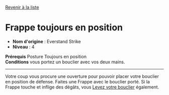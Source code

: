 [Revenir à la liste](..)

# Frappe toujours en position

 * **Nom d'origine** : Everstand Strike
 * **Niveau** : 4


<p><span id="ctl00_MainContent_DetailedOutput"><strong>Prérequis</strong> Posture Toujours en position <br><strong>Conditions</strong> vous portez un bouclier avec vos deux mains.<br></span></p>
<hr>
<p>Votre coup vous procure une ouverture pour pouvoir placer votre bouclier en position de défense. Faites une Frappe avec le bouclier porté. Si la Frappe touche et inflige des dégâts, vous <a href="https://2e.aonprd.com/Actions.aspx?ID=98">Levez votre bouclier</a> également.&nbsp;</p>